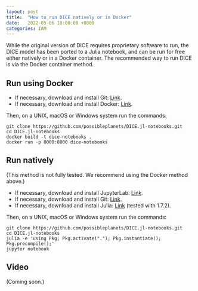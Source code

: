 ```yaml
---
layout: post
title:  "How to run DICE natively or in Docker"
date:   2022-05-06 18:00:00 +0800
categories: IAM
---
```

While the original version of DICE requires proprietary software to run, the DICE model has been ported to a Julia notebook, and can be run for free either natively or in a Docker container. The recommended way to run DICE is via the Docker container method.

## Run using Docker

- If necessary, download and install Git: [Link](https://git-scm.com/downloads).
- If necessary, download and install Docker: [Link](https://www.docker.com/products/docker-desktop/).

Then, on a UNIX, macOS or Windows system run the commands:

```
git clone https://github.com/possibleplanets/DICE.jl-notebooks.git
cd DICE.jl-notebooks
docker build -t dice-notebooks .
docker run -p 8000:8000 dice-notebooks
```

## Run natively

(This method is not fully tested. We recommend using the Docker method above.)

- If necessary, download and install JupyterLab: [Link](https://jupyterlab.readthedocs.io/en/stable/getting_started/installation.html).
- If necessary, download and install Git: [Link](https://git-scm.com/downloads).
- If necessary, download and install Julia: [Link](https://julialang.org/downloads/) (tested with 1.7.2).

Then, on a UNIX, macOS or Windows system run the commands:

```
git clone https://github.com/possibleplanets/DICE.jl-notebooks.git
cd DICE.jl-notebooks
julia -e 'using Pkg; Pkg.activate("."); Pkg.instantiate(); Pkg.precompile();'
jupyter notebook
```

## Video

(Coming soon.)
